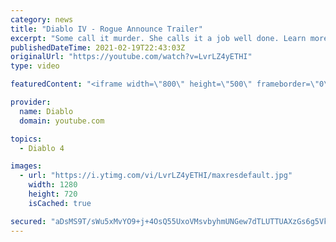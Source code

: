 ```yaml
---
category: news
title: "Diablo IV - Rogue Announce Trailer"
excerpt: "Some call it murder. She calls it a job well done. Learn more at Diablo4.com The Rogue is the newest addition to the Diablo IV campfire, combining range and ..."
publishedDateTime: 2021-02-19T22:43:03Z
originalUrl: "https://youtube.com/watch?v=LvrLZ4yETHI"
type: video

featuredContent: "<iframe width=\"800\" height=\"500\" frameborder=\"0\" src=\"https://www.youtube.com/embed/LvrLZ4yETHI\" allow=\"accelerometer; autoplay; encrypted-media; gyroscope; picture-in-picture\" allowfullscreen></iframe>"

provider:
  name: Diablo
  domain: youtube.com

topics:
  - Diablo 4

images:
  - url: "https://i.ytimg.com/vi/LvrLZ4yETHI/maxresdefault.jpg"
    width: 1280
    height: 720
    isCached: true

secured: "aDsMS9T/sWu5xMvYO9+j+4OsQ55UxoVMsvbyhmUNGew7dTLUTTUAXzGs6g5Vkc96w44/7y8neQqwUme8Um1+TnSZWn4pc4d6J1eGT2XmPsiGlelywPwWSo6T5xf39dwGgNi0t9kAuDz2n4ROT7a+QGcYT4Tz9j5s9lHsj9BJih+VQ2Rs9EM8zIxqtJ0qDPhg9lo6UhyY8iRlT8+j69fCkEOviwiCAO7VEUbS4ERIdsQteOZIbSiS8HxGBx8PqelW1R2r5VaWvr1iHEQVAyicDQ0iSJnnwe8oS5arMO4hwdOZY3hwZKs/N03KRNwW1KoPenvT4Sb7d8GPFOVvU6Gh9pEHm9K6UiMqqB543o+qu/laCPVc1JFlYEfDr2MdQ8U8dWSmNSC8aks1PAtyzQQcp1/anB5rsKjqjPIFos59YIR2NCQXF2QTqL4Z4rQPkyd+;pv9L+7pQTqV3tgD7RmROUA=="
---
```


